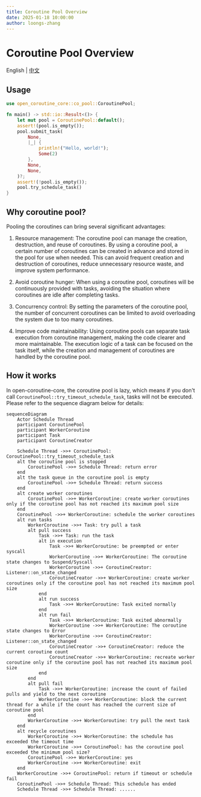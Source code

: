 ```yaml
---
title: Coroutine Pool Overview
date: 2025-01-18 10:00:00
author: loongs-zhang
---
```


# Coroutine Pool Overview

English | [中文](../cn/coroutine-pool.md)

## Usage

```rust
use open_coroutine_core::co_pool::CoroutinePool;

fn main() -> std::io::Result<()> {
    let mut pool = CoroutinePool::default();
    assert!(pool.is_empty());
    pool.submit_task(
        None,
        |_| {
            println!("Hello, world!");
            Some(2)
        },
        None,
        None,
    )?;
    assert!(!pool.is_empty());
    pool.try_schedule_task()
}
```

## Why coroutine pool?

Pooling the coroutines can bring several significant advantages:

1. Resource management: The coroutine pool can manage the creation, destruction, and reuse of coroutines. By using a
   coroutine pool, a certain number of coroutines can be created in advance and stored in the pool for use when needed.
   This can avoid frequent creation and destruction of coroutines, reduce unnecessary resource waste, and improve system
   performance.

2. Avoid coroutine hunger: When using a coroutine pool, coroutines will be continuously provided with tasks, avoiding
   the situation where coroutines are idle after completing tasks.

3. Concurrency control: By setting the parameters of the coroutine pool, the number of concurrent coroutines can be
   limited to avoid overloading the system due to too many coroutines.

4. Improve code maintainability: Using coroutine pools can separate task execution from coroutine management, making the
   code clearer and more maintainable. The execution logic of a task can be focused on the task itself, while the
   creation and management of coroutines are handled by the coroutine pool.

## How it works

In open-coroutine-core, the coroutine pool is lazy, which means if you don't call
`CoroutinePool::try_timeout_schedule_task`, tasks will not be executed. Please refer to the sequence diagram below for
details:

```mermaid
sequenceDiagram
    Actor Schedule Thread
    participant CoroutinePool
    participant WorkerCoroutine
    participant Task
    participant CoroutineCreator

    Schedule Thread ->>+ CoroutinePool: CoroutinePool::try_timeout_schedule_task
    alt the coroutine pool is stopped
        CoroutinePool ->>+ Schedule Thread: return error
    end
    alt the task queue in the coroutine pool is empty
        CoroutinePool ->>+ Schedule Thread: return success
    end
    alt create worker coroutines
        CoroutinePool ->>+ WorkerCoroutine: create worker coroutines only if the coroutine pool has not reached its maximum pool size
    end
    CoroutinePool ->>+ WorkerCoroutine: schedule the worker coroutines
    alt run tasks
        WorkerCoroutine ->>+ Task: try pull a task
        alt pull success
            Task ->>+ Task: run the task
            alt in execution
                Task ->>+ WorkerCoroutine: be preempted or enter syscall
                WorkerCoroutine ->>+ WorkerCoroutine: The coroutine state changes to Suspend/Syscall
                WorkerCoroutine ->>+ CoroutineCreator: Listener::on_state_changed
                CoroutineCreator ->>+ WorkerCoroutine: create worker coroutines only if the coroutine pool has not reached its maximum pool size
            end
            alt run success
                Task ->>+ WorkerCoroutine: Task exited normally
            end
            alt run fail
                Task ->>+ WorkerCoroutine: Task exited abnormally
                WorkerCoroutine ->>+ WorkerCoroutine: The coroutine state changes to Error
                WorkerCoroutine ->>+ CoroutineCreator: Listener::on_state_changed
                CoroutineCreator ->>+ CoroutineCreator: reduce the current coroutine count
                CoroutineCreator ->>+ WorkerCoroutine: recreate worker coroutine only if the coroutine pool has not reached its maximum pool size
            end
        end
        alt pull fail
            Task ->>+ WorkerCoroutine: increase the count of failed pulls and yield to the next coroutine
            WorkerCoroutine ->>+ WorkerCoroutine: block the current thread for a while if the count has reached the current size of coroutine pool
        end
        WorkerCoroutine ->>+ WorkerCoroutine: try pull the next task
    end
    alt recycle coroutines
        WorkerCoroutine ->>+ WorkerCoroutine: the schedule has exceeded the timeout time
        WorkerCoroutine ->>+ CoroutinePool: has the coroutine pool exceeded the minimum pool size?
        CoroutinePool ->>+ WorkerCoroutine: yes
        WorkerCoroutine ->>+ WorkerCoroutine: exit
    end
    WorkerCoroutine ->>+ CoroutinePool: return if timeout or schedule fail
    CoroutinePool ->>+ Schedule Thread: This schedule has ended
    Schedule Thread ->>+ Schedule Thread: ......
```
